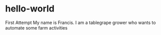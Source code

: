 # hello-world
First Attempt
My name is Francis.  I am a tablegrape grower who wants to automate some farm activities

